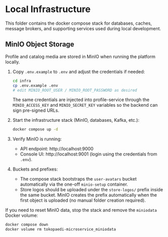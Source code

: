 # Local Infrastructure

This folder contains the docker compose stack for databases, caches, message brokers, and supporting services used during local development.

## MinIO Object Storage

Profile and catalog media are stored in MinIO when running the platform locally.

1. Copy `.env.example` to `.env` and adjust the credentials if needed:
   ```bash
   cd infra
   cp .env.example .env
   # edit MINIO_ROOT_USER / MINIO_ROOT_PASSWORD as desired
   ```
   The same credentials are injected into profile-service through the `MINIO_ACCESS_KEY` and `MINIO_SECRET_KEY` variables so the backend can sign pre-signed URLs.

2. Start the infrastructure stack (MinIO, databases, Kafka, etc.):
   ```bash
   docker compose up -d
   ```

3. Verify MinIO is running:
   - API endpoint: http://localhost:9000
   - Console UI: http://localhost:9001 (login using the credentials from `.env`).

4. Buckets and prefixes:
   - The compose stack bootstraps the `user-avatars` bucket automatically via the one-off `minio-setup` container.
   - Store logos should be uploaded under the `store-logos/` prefix inside the same bucket. MinIO creates the prefix automatically when the first object is uploaded (no manual folder creation required).

If you need to reset MinIO data, stop the stack and remove the `miniodata` Docker volume:
```bash
docker compose down
docker volume rm tokopaedi-microservice_miniodata
```

